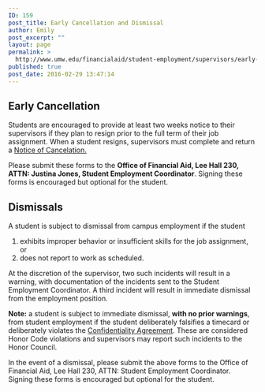 ```yaml
---
ID: 159
post_title: Early Cancellation and Dismissal
author: Emily
post_excerpt: ""
layout: page
permalink: >
  http://www.umw.edu/financialaid/student-employment/supervisors/early-cancellation-and-dismissal/
published: true
post_date: 2016-02-29 13:47:14
---
```

<h2>Early Cancellation</h2>
Students are encouraged to provide at least two weeks notice to their supervisors if they plan to resign prior to the full term of their job assignment. When a student resigns, supervisors must complete and return a <a href="http://www.umw.edu/financialaid/wp-content/uploads/sites/31/2019/02/NOTICE-OF-CANCELLATION..docx">Notice of Cancelation.</a>

Please submit these forms to the <strong>Office of Financial Aid, Lee Hall 230, ATTN: Justina Jones, Student Employment Coordinator</strong>. Signing these forms is encouraged but optional for the student.
<h2>Dismissals</h2>
A student is subject to dismissal from campus employment if the student
<ol>
 	<li>exhibits improper behavior or insufficient skills for the job assignment, or</li>
 	<li>does not report to work as scheduled.</li>
</ol>
At the discretion of the supervisor, two such incidents will result in a warning, with documentation of the incidents sent to the Student Employment Coordinator. A third incident will result in immediate dismissal from the employment position.

<strong>Note:</strong> a student is subject to immediate dismissal, <strong>with no prior warnings</strong>, from student employment if the student deliberately falsifies a timecard or deliberately violates the <a href="http://www.umw.edu/financialaid/wp-content/uploads/sites/31/2016/02/Confidentiality-Agreement.pdf" rel="">Confidentiality Agreement</a>. These are considered Honor Code violations and supervisors may report such incidents to the Honor Council.

In the event of a dismissal, please submit the above forms to the Office of Financial Aid, Lee Hall 230, ATTN: Student Employment Coordinator. Signing these forms is encouraged but optional for the student.